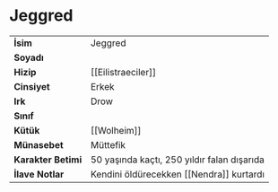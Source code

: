 # Jeggred   
|  |  |  
|---|---|  
| **İsim** | Jeggred |  
| **Soyadı** |  |  
| **Hizip** | [[Eilistraeciler]] |  
| **Cinsiyet** | Erkek |  
| **Irk** | Drow |  
| **Sınıf** |  |  
| **Kütük** | [[Wolheim]] |  
| **Münasebet** | Müttefik |  
| **Karakter Betimi** | 50 yaşında kaçtı, 250 yıldır falan dışarıda |  
| **İlave Notlar** | Kendini öldürecekken [[Nendra]] kurtardı |  
